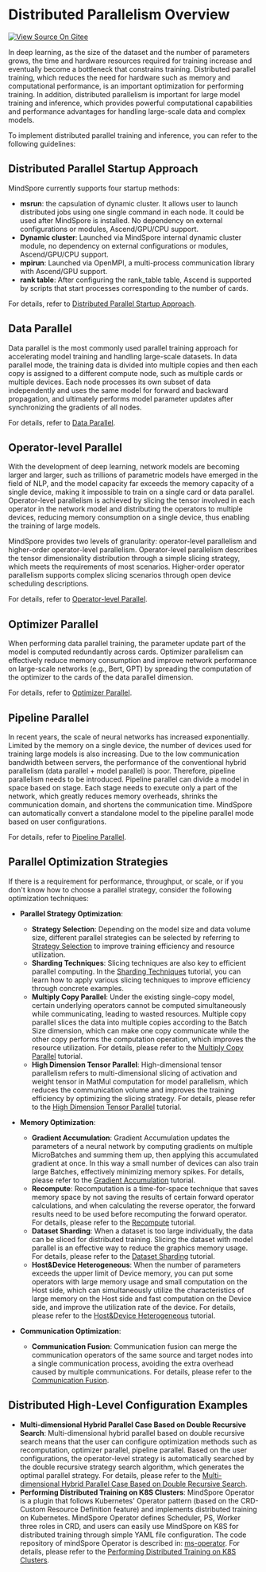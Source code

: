 # Distributed Parallelism Overview

[![View Source On Gitee](https://mindspore-website.obs.cn-north-4.myhuaweicloud.com/website-images/br_base/resource/_static/logo_source_en.svg)](https://gitee.com/mindspore/docs/blob/br_base/tutorials/source_en/parallel/overview.md)

In deep learning, as the size of the dataset and the number of parameters grows, the time and hardware resources required for training increase and eventually become a bottleneck that constrains training. Distributed parallel training, which reduces the need for hardware such as memory and computational performance, is an important optimization for performing training. In addition, distributed parallelism is important for large model training and inference, which provides powerful computational capabilities and performance advantages for handling large-scale data and complex models.

To implement distributed parallel training and inference, you can refer to the following guidelines:

## Distributed Parallel Startup Approach

MindSpore currently supports four startup methods:

- **msrun**: the capsulation of dynamic cluster. It allows user to launch distributed jobs using one single command in each node. It could be used after MindSpore is installed. No dependency on external configurations or modules, Ascend/GPU/CPU support.
- **Dynamic cluster**: Launched via MindSpore internal dynamic cluster module, no dependency on external configurations or modules, Ascend/GPU/CPU support.
- **mpirun**: Launched via OpenMPI, a multi-process communication library with Ascend/GPU support.
- **rank table**: After configuring the rank_table table, Ascend is supported by scripts that start processes corresponding to the number of cards.

For details, refer to [Distributed Parallel Startup Approach](https://www.mindspore.cn/tutorials/en/br_base/parallel/startup_method.html).

## Data Parallel

Data parallel is the most commonly used parallel training approach for accelerating model training and handling large-scale datasets. In data parallel mode, the training data is divided into multiple copies and then each copy is assigned to a different compute node, such as multiple cards or multiple devices. Each node processes its own subset of data independently and uses the same model for forward and backward propagation, and ultimately performs model parameter updates after synchronizing the gradients of all nodes.

For details, refer to [Data Parallel](https://www.mindspore.cn/tutorials/en/br_base/parallel/data_parallel.html).

## Operator-level Parallel

With the development of deep learning, network models are becoming larger and larger, such as trillions of parametric models have emerged in the field of NLP, and the model capacity far exceeds the memory capacity of a single device, making it impossible to train on a single card or data parallel. Operator-level parallelism is achieved by slicing the tensor involved in each operator in the network model and distributing the operators to multiple devices, reducing memory consumption on a single device, thus enabling the training of large models.

MindSpore provides two levels of granularity: operator-level parallelism and higher-order operator-level parallelism. Operator-level parallelism describes the tensor dimensionality distribution through a simple slicing strategy, which meets the requirements of most scenarios. Higher-order operator parallelism supports complex slicing scenarios through open device scheduling descriptions.

For details, refer to [Operator-level Parallel](https://www.mindspore.cn/tutorials/en/br_base/parallel/operator_parallel.html).

## Optimizer Parallel

When performing data parallel training, the parameter update part of the model is computed redundantly across cards. Optimizer parallelism can effectively reduce memory consumption and improve network performance on large-scale networks (e.g., Bert, GPT) by spreading the computation of the optimizer to the cards of the data parallel dimension.

For details, refer to [Optimizer Parallel](https://www.mindspore.cn/tutorials/en/br_base/parallel/optimizer_parallel.html).

## Pipeline Parallel

In recent years, the scale of neural networks has increased exponentially. Limited by the memory on a single device, the number of devices used for training large models is also increasing. Due to the low communication bandwidth between servers, the performance of the conventional hybrid parallelism (data parallel + model parallel) is poor. Therefore, pipeline parallelism needs to be introduced. Pipeline parallel can divide a model in space based on stage. Each stage needs to execute only a part of the network, which greatly reduces memory overheads, shrinks the communication domain, and shortens the communication time. MindSpore can automatically convert a standalone model to the pipeline parallel mode based on user configurations.

For details, refer to [Pipeline Parallel](https://www.mindspore.cn/tutorials/en/br_base/parallel/pipeline_parallel.html).

## Parallel Optimization Strategies

If there is a requirement for performance, throughput, or scale, or if you don't know how to choose a parallel strategy, consider the following optimization techniques:

- **Parallel Strategy Optimization**:

    - **Strategy Selection**: Depending on the model size and data volume size, different parallel strategies can be selected by referring to [Strategy Selection](https://www.mindspore.cn/tutorials/en/br_base/parallel/strategy_select.html) to improve training efficiency and resource utilization.
    - **Sharding Techniques**: Slicing techniques are also key to efficient parallel computing. In the [Sharding Techniques](https://www.mindspore.cn/tutorials/en/br_base/parallel/split_technique.html) tutorial, you can learn how to apply various slicing techniques to improve efficiency through concrete examples.
    - **Multiply Copy Parallel**: Under the existing single-copy model, certain underlying operators cannot be computed simultaneously while communicating, leading to wasted resources. Multiple copy parallel slices the data into multiple copies according to the Batch Size dimension, which can make one copy communicate while the other copy performs the computation operation, which improves the resource utilization. For details, please refer to the [Multiply Copy Parallel](https://www.mindspore.cn/tutorials/en/br_base/parallel/multiple_copy.html) tutorial.
    - **High Dimension Tensor Parallel**: High-dimensional tensor parallelism refers to multi-dimensional slicing of activation and weight tensor in MatMul computation for model parallelism, which reduces the communication volume and improves the training efficiency by optimizing the slicing strategy. For details, please refer to the [High Dimension Tensor Parallel](https://www.mindspore.cn/tutorials/en/br_base/parallel/high_dimension_tensor_parallel.html) tutorial.
- **Memory Optimization**:

    - **Gradient Accumulation**: Gradient Accumulation updates the parameters of a neural network by computing gradients on multiple MicroBatches and summing them up, then applying this accumulated gradient at once. In this way a small number of devices can also train large Batches, effectively minimizing memory spikes. For details, please refer to the [Gradient Accumulation](https://www.mindspore.cn/tutorials/en/br_base/parallel/distributed_gradient_accumulation.html) tutorial.
    - **Recompute**: Recomputation is a time-for-space technique that saves memory space by not saving the results of certain forward operator calculations, and when calculating the reverse operator, the forward results need to be used before recomputing the forward operator. For details, please refer to the [Recompute](https://www.mindspore.cn/tutorials/en/br_base/parallel/recompute.html) tutorial.
    - **Dataset Sharding**: When a dataset is too large individually, the data can be sliced for distributed training. Slicing the dataset with model parallel is an effective way to reduce the graphics memory usage. For details, please refer to the [Dataset Sharding](https://www.mindspore.cn/tutorials/en/br_base/parallel/dataset_slice.html) tutorial.
    - **Host&Device Heterogeneous**: When the number of parameters exceeds the upper limit of Device memory, you can put some operators with large memory usage and small computation on the Host side, which can simultaneously utilize the characteristics of large memory on the Host side and fast computation on the Device side, and improve the utilization rate of the device. For details, please refer to the [Host&Device Heterogeneous](https://www.mindspore.cn/tutorials/en/br_base/parallel/host_device_training.html) tutorial.
- **Communication Optimization**:

    - **Communication Fusion**: Communication fusion can merge the communication operators of the same source and target nodes into a single communication process, avoiding the extra overhead caused by multiple communications. For details, please refer to the [Communication Fusion](https://www.mindspore.cn/tutorials/en/br_base/parallel/comm_fusion.html).

## Distributed High-Level Configuration Examples

- **Multi-dimensional Hybrid Parallel Case Based on Double Recursive Search**: Multi-dimensional hybrid parallel based on double recursive search means that the user can configure optimization methods such as recomputation, optimizer parallel, pipeline parallel. Based on the user configurations, the operator-level strategy is automatically searched by the double recursive strategy search algorithm, which generates the optimal parallel strategy. For details, please refer to the [Multi-dimensional Hybrid Parallel Case Based on Double Recursive Search](https://www.mindspore.cn/tutorials/en/br_base/parallel/multiple_mixed.html).
- **Performing Distributed Training on K8S Clusters**: MindSpore Operator is a plugin that follows Kubernetes' Operator pattern (based on the CRD-Custom Resource Definition feature) and implements distributed training on Kubernetes. MindSpore Operator defines Scheduler, PS, Worker three roles in CRD, and users can easily use MindSpore on K8S for distributed training through simple YAML file configuration. The code repository of mindSpore Operator is described in: [ms-operator](https://gitee.com/mindspore/ms-operator/). For details, please refer to the [Performing Distributed Training on K8S Clusters](https://www.mindspore.cn/tutorials/en/br_base/parallel/ms_operator.html).
